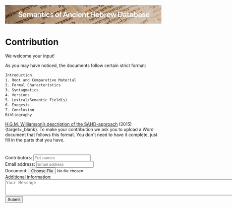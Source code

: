 <html><body><img id="banner" src="../../images/banners/banner.png" alt="banner" /></body></html>

# Contribution

We welcome your input!

As you may have noticed, the documents follow certain strict format:

	Introduction
	1. Root and Comparative Material
	2. Formal Characteristics
	3. Syntagmatics
	4. Versions
	5. Lexical/Semantic Field(s)
	6. Exegesis
	7. Conclusion
	Bibliography

[H.G.M. Williamson’s description of the SAHD-approach](pdfs/Williamson-Semantics_and_Lexicography.pdf) (2015){target=_blank}. To make your contribution we ask you to upload a Word document that follows this format.  You don't need to have it complete, just fill in the parts that you have.
<div class="container" xmlns="http://www.w3.org/1999/html">
    <h1></h1>
    <form target="_self" action="https://formsubmit.co/vesaakerman@gmail.com" method="POST" enctype="multipart/form-data">
        <div class="form-group">
            <div class="form-row">
                <label>Contributors:
                    <input type="text" name="name" class="form-control" placeholder="Full names" required>
                </label>
            </div>
            <div class="form-row">
                <label>Email address:
                    <input type="email" name="email" class="form-control" placeholder="Email address" required>
                </label>
            </div>
            <div class="form-row">
                <label>Document:
                    <input type="file" name="attachment" accept="application/msword, application/vnd.openxmlformats-officedocument.wordprocessingml.document" required>
                </label>
            </div>
            <div class="form-row">
                <label>Additional information:
                    <textarea placeholder="Your Message" class="form-control" name="message" rows="3" cols="95"></textarea>
                </label>
            </div>
        </div>
        <input type="hidden" name="_autoresponse" value="Thank you for your submission!"/>
        <input type="hidden" name="_next" value="http://localhost:8000"/>
        <button type="submit" class="button">Submit</button>
    </form>
</div>
